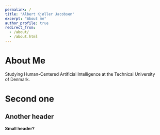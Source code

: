 ```yaml
---
permalink: /
title: "Albert Kjøller Jacobsen"
excerpt: "About me"
author_profile: true
redirect_from: 
  - /about/
  - /about.html
---
```


About Me
======

Studying Human-Centered Artificial Intelligence at the Technical University of Denmark.

Second one
======

Another header
------


**Small header?**
